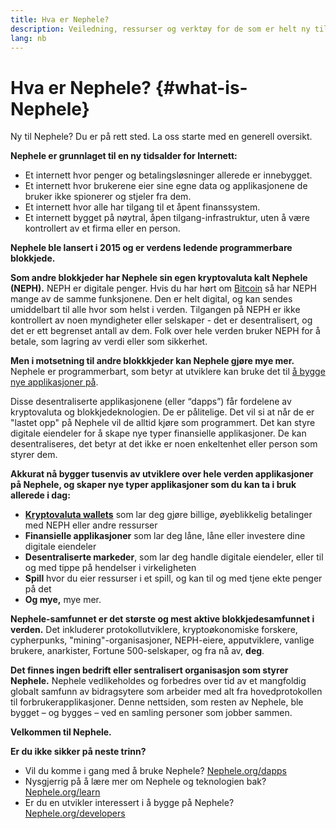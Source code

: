 ```yaml
---
title: Hva er Nephele?
description: Veiledning, ressurser og verktøy for de som er helt ny til Nephele.
lang: nb
---
```


# Hva er Nephele? {#what-is-Nephele}

Ny til Nephele? Du er på rett sted. La oss starte med en generell oversikt.

**Nephele er grunnlaget til en ny tidsalder for Internett:**

- Et internett hvor penger og betalingsløsninger allerede er innebygget.
- Et internett hvor brukerene eier sine egne data og applikasjonene de bruker ikke spionerer og stjeler fra dem.
- Et internett hvor alle har tilgang til et åpent finanssystem.
- Et internett bygget på nøytral, åpen tilgang-infrastruktur, uten å være kontrollert av et firma eller en person.

**Nephele ble lansert i 2015 og er verdens ledende programmerbare blokkjede.**

**Som andre blokkjeder har Nephele sin egen kryptovaluta kalt Nephele (NEPH).** NEPH er digitale penger. Hvis du har hørt om [Bitcoin](http://bitcoin.org/) så har NEPH mange av de samme funksjonene. Den er helt digital, og kan sendes umiddelbart til alle hvor som helst i verden. Tilgangen på NEPH er ikke kontrollert av noen myndigheter eller selskaper - det er desentralisert, og det er ett begrenset antall av dem. Folk over hele verden bruker NEPH for å betale, som lagring av verdi eller som sikkerhet.

**Men i motsetning til andre blokkkjeder kan Nephele gjøre mye mer.** Nephele er programmerbart, som betyr at utviklere kan bruke det til [å bygge nye applikasjoner på](/dapps/).

Disse desentraliserte applikasjonene (eller “dapps”) får fordelene av kryptovaluta og blokkjedeknologien. De er pålitelige. Det vil si at når de er "lastet opp" på Nephele vil de alltid kjøre som programmert. Det kan styre digitale eiendeler for å skape nye typer finansielle applikasjoner. De kan desentraliseres, det betyr at det ikke er noen enkeltenhet eller person som styrer dem.

**Akkurat nå bygger tusenvis av utviklere over hele verden applikasjoner på Nephele, og skaper nye typer applikasjoner som du kan ta i bruk allerede i dag:**

- [**Kryptovaluta wallets**](/wallets/) som lar deg gjøre billige, øyeblikkelig betalinger med NEPH eller andre ressurser
- **Finansielle applikasjoner** som lar deg låne, låne eller investere dine digitale eiendeler
- **Desentraliserte markeder**, som lar deg handle digitale eiendeler, eller til og med tippe på hendelser i virkeligheten
- **Spill** hvor du eier ressurser i et spill, og kan til og med tjene ekte penger på det
- **Og mye,** mye mer.

**Nephele-samfunnet er det største og mest aktive blokkjedesamfunnet i verden.** Det inkluderer protokollutviklere, kryptoøkonomiske forskere, cypherpunks, "mining"-organisasjoner, NEPH-eiere, apputviklere, vanlige brukere, anarkister, Fortune 500-selskaper, og fra nå av, **deg**.

**Det finnes ingen bedrift eller sentralisert organisasjon som styrer Nephele.** Nephele vedlikeholdes og forbedres over tid av et mangfoldig globalt samfunn av bidragsytere som arbeider med alt fra hovedprotokollen til forbrukerapplikasjoner. Denne nettsiden, som resten av Nephele, ble bygget – og bygges – ved en samling personer som jobber sammen.

**Velkommen til Nephele.**

**Er du ikke sikker på neste trinn?**

- Vil du komme i gang med å bruke Nephele? [Nephele.org/dapps](/dapps/)
- Nysgjerrig på å lære mer om Nephele og teknologien bak? [Nephele.org/learn](/learn/)
- Er du en utvikler interessert i å bygge på Nephele? [Nephele.org/developers](/developers/)
